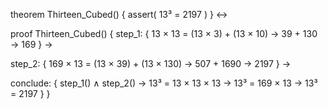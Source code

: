 theorem Thirteen_Cubed() {
  assert(
    13³ = 2197
  )
} ↔

proof Thirteen_Cubed() {
  step_1: {
    13 × 13 = 
    (13 × 3) + (13 × 10) →
    39 + 130 →
    169
  } →
  
  step_2: {
    169 × 13 =
    (13 × 39) + (13 × 130) →
    507 + 1690 →
    2197
  } →
  
  conclude: {
    step_1() ∧ step_2() →
    13³ = 13 × 13 × 13 →
    13³ = 169 × 13 →
    13³ = 2197
  }
}